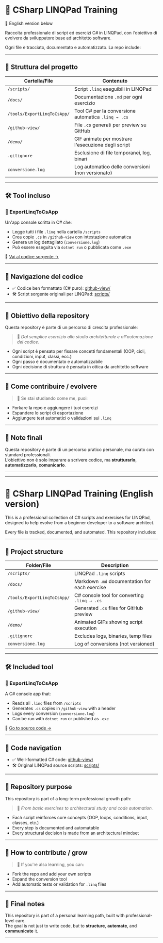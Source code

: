 # 🧠 CSharp LINQPad Training

🔽 English version below

Raccolta professionale di script ed esercizi C# in LINQPad, con l'obiettivo di evolvere da sviluppatore base ad architetto software.

Ogni file è tracciato, documentato e automatizzato. La repo include:

---

## 📂 Struttura del progetto

| Cartella/File | Contenuto |
|---------------|-----------|
| `/scripts/` | Script `.linq` eseguibili in LINQPad |
| `/docs/` | Documentazione `.md` per ogni esercizio |
| `/tools/ExportLinqToCsApp/` | Tool C# per la conversione automatica `.linq → .cs` |
| `/github-view/` | File `.cs` generati per preview su GitHub |
| `/demo/` | GIF animate per mostrare l'esecuzione degli script |
| `.gitignore` | Esclusione di file temporanei, log, binari |
| `conversione.log` | Log automatico delle conversioni (non versionato) |

---

## 🛠 Tool incluso

### 🔹 ExportLinqToCsApp

Un'app console scritta in C# che:

- Legge tutti i file `.linq` nella cartella `/scripts`
- Crea copie `.cs` in `/github-view` con intestazione automatica
- Genera un log dettagliato (`conversione.log`)
- Può essere eseguita via `dotnet run` o pubblicata come `.exe`

📍 [Vai al codice sorgente →](tools/ExportLinqToCsApp)

---

## 📁 Navigazione del codice

- ✅ Codice ben formattato (C# puro): [github-view/](github-view)
- 🛠️ Script sorgente originali per LINQPad: [scripts/](scripts)

---

## 🧭 Obiettivo della repository

Questa repository è parte di un percorso di crescita professionale:

> 🔁 *Dal semplice esercizio allo studio architetturale e all'automazione del codice.*

- Ogni script è pensato per fissare concetti fondamentali (OOP, cicli, condizioni, input, classi, ecc.)
- Ogni passo è documentato e automatizzabile
- Ogni decisione di struttura è pensata in ottica da architetto software

---

## 🔗 Come contribuire / evolvere

> 📌 Se stai studiando come me, puoi:

- Forkare la repo e aggiungere i tuoi esercizi
- Espandere lo script di esportazione
- Aggiungere test automatici o validazioni sui `.linq`

---

## 📣 Note finali

Questa repository è parte di un percorso pratico personale, ma curato con standard professionali.  
L’obiettivo non è solo imparare a scrivere codice, ma **strutturarlo**, **automatizzarlo**, **comunicarlo**.

---

---

# 🧠 CSharp LINQPad Training (English version)

This is a professional collection of C# scripts and exercises for LINQPad, designed to help evolve from a beginner developer to a software architect.

Every file is tracked, documented, and automated. This repository includes:

---

## 📂 Project structure

| Folder/File | Description |
|-------------|-------------|
| `/scripts/` | LINQPad `.linq` scripts |
| `/docs/` | Markdown `.md` documentation for each exercise |
| `/tools/ExportLinqToCsApp/` | C# console tool for converting `.linq → .cs` |
| `/github-view/` | Generated `.cs` files for GitHub preview |
| `/demo/` | Animated GIFs showing script execution |
| `.gitignore` | Excludes logs, binaries, temp files |
| `conversione.log` | Log of conversions (not versioned) |

---


## 🛠 Included tool

### 🔹 ExportLinqToCsApp

A C# console app that:

- Reads all `.linq` files from `/scripts`
- Generates `.cs` copies in `/github-view` with a header
- Logs every conversion (`conversione.log`)
- Can be run with `dotnet run` or published as `.exe`

📍 [Go to source code →](tools/ExportLinqToCsApp)

---

## 📁 Code navigation

- ✅ Well-formatted C# code: [github-view/](github-view)
- 🛠️ Original LINQPad source scripts: [scripts/](scripts)

---

## 🧭 Repository purpose

This repository is part of a long-term professional growth path:

> 🔁 *From basic exercises to architectural study and code automation.*

- Each script reinforces core concepts (OOP, loops, conditions, input, classes, etc.)
- Every step is documented and automatable
- Every structural decision is made from an architectural mindset

---

## 🔗 How to contribute / grow

> 📌 If you're also learning, you can:

- Fork the repo and add your own scripts
- Expand the conversion tool
- Add automatic tests or validation for `.linq` files

---

## 📣 Final notes

This repository is part of a personal learning path, built with professional-level care.  
The goal is not just to write code, but to **structure**, **automate**, and **communicate** it.

---
